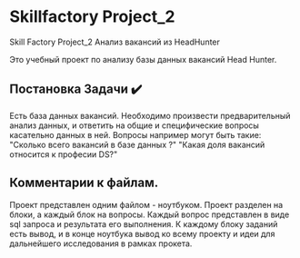 # Skillfactory Project_2
Skill Factory Project_2 Анализ вакансий из HeadHunter

Это учебный проект по анализу базы данных вакансий Head Hunter. 

## Постановка Задачи ✔️
Есть база данных вакансий.
Необходимо произвести предварительный анализ данных,
и ответить на общие и специфические вопросы касательно данных в ней.
Вопросы например могут быть такие:
"Сколько всего вакансий в базе данных ?"
"Какая доля вакансий относится к професии DS?"

## Комментарии к файлам.
Проект представлен одним файлом - ноутбуком.
Проект разделен на блоки, а каждый блок на вопросы.
Каждый вопрос представлен в виде sql запроса 
и результата его выполнения.
К каждому блоку заданий есть вывод,
и в конце ноутбука вывод ко всему проекту 
и идеи для дальнейшего исследования в рамках прокета.
